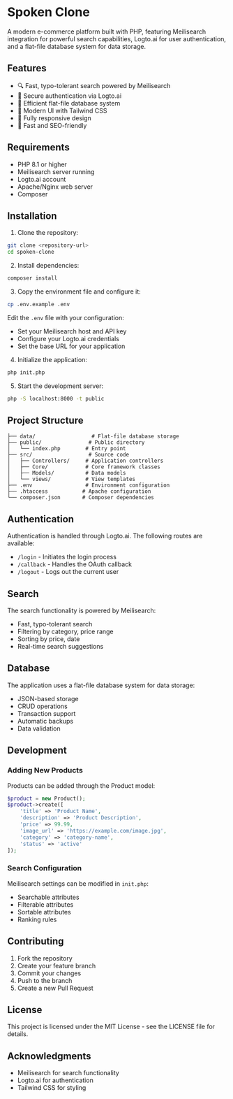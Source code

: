# Spoken Clone

A modern e-commerce platform built with PHP, featuring Meilisearch integration for powerful search capabilities, Logto.ai for user authentication, and a flat-file database system for data storage.

## Features

- 🔍 Fast, typo-tolerant search powered by Meilisearch
- 🔐 Secure authentication via Logto.ai
- 💾 Efficient flat-file database system
- 🎨 Modern UI with Tailwind CSS
- 📱 Fully responsive design
- 🚀 Fast and SEO-friendly

## Requirements

- PHP 8.1 or higher
- Meilisearch server running
- Logto.ai account
- Apache/Nginx web server
- Composer

## Installation

1. Clone the repository:
```bash
git clone <repository-url>
cd spoken-clone
```

2. Install dependencies:
```bash
composer install
```

3. Copy the environment file and configure it:
```bash
cp .env.example .env
```

Edit the `.env` file with your configuration:
- Set your Meilisearch host and API key
- Configure your Logto.ai credentials
- Set the base URL for your application

4. Initialize the application:
```bash
php init.php
```

5. Start the development server:
```bash
php -S localhost:8000 -t public
```

## Project Structure

```
├── data/                  # Flat-file database storage
├── public/               # Public directory
│   └── index.php        # Entry point
├── src/                  # Source code
│   ├── Controllers/     # Application controllers
│   ├── Core/            # Core framework classes
│   ├── Models/          # Data models
│   └── views/           # View templates
├── .env                 # Environment configuration
├── .htaccess           # Apache configuration
└── composer.json       # Composer dependencies
```

## Authentication

Authentication is handled through Logto.ai. The following routes are available:
- `/login` - Initiates the login process
- `/callback` - Handles the OAuth callback
- `/logout` - Logs out the current user

## Search

The search functionality is powered by Meilisearch:
- Fast, typo-tolerant search
- Filtering by category, price range
- Sorting by price, date
- Real-time search suggestions

## Database

The application uses a flat-file database system for data storage:
- JSON-based storage
- CRUD operations
- Transaction support
- Automatic backups
- Data validation

## Development

### Adding New Products

Products can be added through the Product model:

```php
$product = new Product();
$product->create([
    'title' => 'Product Name',
    'description' => 'Product Description',
    'price' => 99.99,
    'image_url' => 'https://example.com/image.jpg',
    'category' => 'category-name',
    'status' => 'active'
]);
```

### Search Configuration

Meilisearch settings can be modified in `init.php`:
- Searchable attributes
- Filterable attributes
- Sortable attributes
- Ranking rules

## Contributing

1. Fork the repository
2. Create your feature branch
3. Commit your changes
4. Push to the branch
5. Create a new Pull Request

## License

This project is licensed under the MIT License - see the LICENSE file for details.

## Acknowledgments

- Meilisearch for search functionality
- Logto.ai for authentication
- Tailwind CSS for styling

